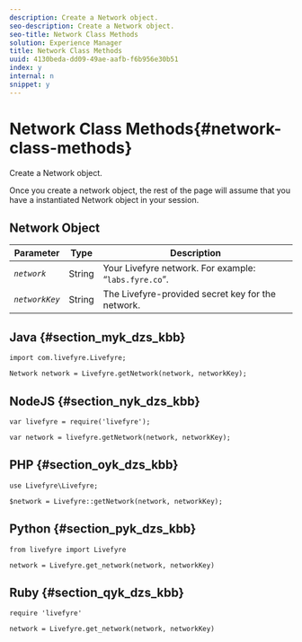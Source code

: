 ```yaml
---
description: Create a Network object.
seo-description: Create a Network object.
seo-title: Network Class Methods
solution: Experience Manager
title: Network Class Methods
uuid: 4130beda-dd09-49ae-aafb-f6b956e30b51
index: y
internal: n
snippet: y
---
```


# Network Class Methods{#network-class-methods}

Create a Network object.

Once you create a network object, the rest of the page will assume that you have a instantiated Network object in your session.

## Network Object

|  Parameter  | Type  | Description  |
|---|---|---|
|  *`network`* | String  | Your Livefyre network. For example: “`labs.fyre.co`”.  |
|  *`networkKey`* | String  | The Livefyre-provided secret key for the network.  |

## Java {#section_myk_dzs_kbb}

```
import com.livefyre.Livefyre; 
  
Network network = Livefyre.getNetwork(network, networkKey); 
```

## NodeJS {#section_nyk_dzs_kbb}

```
var livefyre = require('livefyre'); 
  
var network = livefyre.getNetwork(network, networkKey); 
```

## PHP {#section_oyk_dzs_kbb}

```
use Livefyre\Livefyre; 
  
$network = Livefyre::getNetwork(network, networkKey); 
```

## Python {#section_pyk_dzs_kbb}

```
from livefyre import Livefyre 
  
network = Livefyre.get_network(network, networkKey) 
```

## Ruby {#section_qyk_dzs_kbb}

```
require 'livefyre' 
  
network = Livefyre.get_network(network, networkKey) 
```

